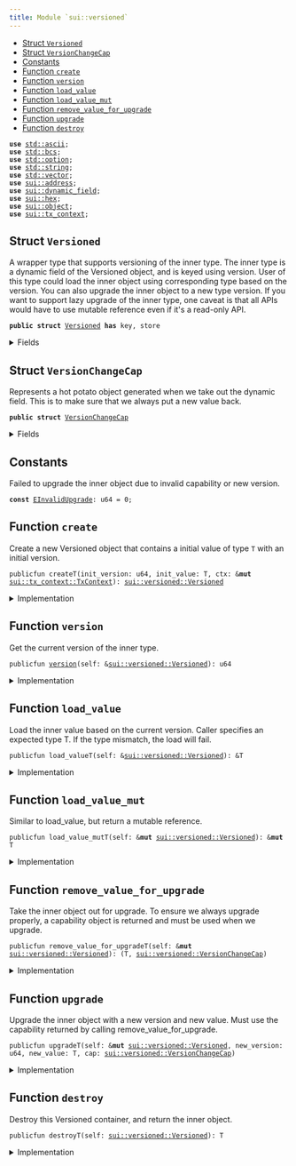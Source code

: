 ```yaml
---
title: Module `sui::versioned`
---
```




-  [Struct `Versioned`](#sui_versioned_Versioned)
-  [Struct `VersionChangeCap`](#sui_versioned_VersionChangeCap)
-  [Constants](#@Constants_0)
-  [Function `create`](#sui_versioned_create)
-  [Function `version`](#sui_versioned_version)
-  [Function `load_value`](#sui_versioned_load_value)
-  [Function `load_value_mut`](#sui_versioned_load_value_mut)
-  [Function `remove_value_for_upgrade`](#sui_versioned_remove_value_for_upgrade)
-  [Function `upgrade`](#sui_versioned_upgrade)
-  [Function `destroy`](#sui_versioned_destroy)


<pre><code><b>use</b> <a href="../std/ascii.md#std_ascii">std::ascii</a>;
<b>use</b> <a href="../std/bcs.md#std_bcs">std::bcs</a>;
<b>use</b> <a href="../std/option.md#std_option">std::option</a>;
<b>use</b> <a href="../std/string.md#std_string">std::string</a>;
<b>use</b> <a href="../std/vector.md#std_vector">std::vector</a>;
<b>use</b> <a href="sui/address.md#sui_address">sui::address</a>;
<b>use</b> <a href="sui/dynamic_field.md#sui_dynamic_field">sui::dynamic_field</a>;
<b>use</b> <a href="sui/hex.md#sui_hex">sui::hex</a>;
<b>use</b> <a href="sui/object.md#sui_object">sui::object</a>;
<b>use</b> <a href="sui/tx_context.md#sui_tx_context">sui::tx_context</a>;
</code></pre>



<a name="sui_versioned_Versioned"></a>

## Struct `Versioned`

A wrapper type that supports versioning of the inner type.
The inner type is a dynamic field of the Versioned object, and is keyed using version.
User of this type could load the inner object using corresponding type based on the version.
You can also upgrade the inner object to a new type version.
If you want to support lazy upgrade of the inner type, one caveat is that all APIs would have
to use mutable reference even if it's a read-only API.


<pre><code><b>public</b> <b>struct</b> <a href="sui/versioned.md#sui_versioned_Versioned">Versioned</a> <b>has</b> key, store
</code></pre>



<details>
<summary>Fields</summary>


<dl>
<dt>
<code>id: <a href="sui/object.md#sui_object_UID">sui::object::UID</a></code>
</dt>
<dd>
</dd>
<dt>
<code><a href="sui/versioned.md#sui_versioned_version">version</a>: u64</code>
</dt>
<dd>
</dd>
</dl>


</details>

<a name="sui_versioned_VersionChangeCap"></a>

## Struct `VersionChangeCap`

Represents a hot potato object generated when we take out the dynamic field.
This is to make sure that we always put a new value back.


<pre><code><b>public</b> <b>struct</b> <a href="sui/versioned.md#sui_versioned_VersionChangeCap">VersionChangeCap</a>
</code></pre>



<details>
<summary>Fields</summary>


<dl>
<dt>
<code>versioned_id: <a href="sui/object.md#sui_object_ID">sui::object::ID</a></code>
</dt>
<dd>
</dd>
<dt>
<code>old_version: u64</code>
</dt>
<dd>
</dd>
</dl>


</details>

<a name="@Constants_0"></a>

## Constants


<a name="sui_versioned_EInvalidUpgrade"></a>

Failed to upgrade the inner object due to invalid capability or new version.


<pre><code><b>const</b> <a href="sui/versioned.md#sui_versioned_EInvalidUpgrade">EInvalidUpgrade</a>: u64 = 0;
</code></pre>



<a name="sui_versioned_create"></a>

## Function `create`

Create a new Versioned object that contains a initial value of type <code>T</code> with an initial version.


<pre><code>publicfun createT(init_version: u64, init_value: T, ctx: &<b>mut</b> <a href="sui/tx_context.md#sui_tx_context_TxContext">sui::tx_context::TxContext</a>): <a href="sui/versioned.md#sui_versioned_Versioned">sui::versioned::Versioned</a>
</code></pre>



<details>
<summary>Implementation</summary>


<pre><code><b>public</b> <b>fun</b> <a href="sui/versioned.md#sui_versioned_create">create</a>&lt;T: store&gt;(init_version: u64, init_value: T, ctx: &<b>mut</b> TxContext): <a href="sui/versioned.md#sui_versioned_Versioned">Versioned</a> {
    <b>let</b> <b>mut</b> self = <a href="sui/versioned.md#sui_versioned_Versioned">Versioned</a> {
        id: <a href="sui/object.md#sui_object_new">object::new</a>(ctx),
        <a href="sui/versioned.md#sui_versioned_version">version</a>: init_version,
    };
    <a href="sui/dynamic_field.md#sui_dynamic_field_add">dynamic_field::add</a>(&<b>mut</b> self.id, init_version, init_value);
    self
}
</code></pre>



</details>

<a name="sui_versioned_version"></a>

## Function `version`

Get the current version of the inner type.


<pre><code>publicfun <a href="sui/versioned.md#sui_versioned_version">version</a>(self: &<a href="sui/versioned.md#sui_versioned_Versioned">sui::versioned::Versioned</a>): u64
</code></pre>



<details>
<summary>Implementation</summary>


<pre><code><b>public</b> <b>fun</b> <a href="sui/versioned.md#sui_versioned_version">version</a>(self: &<a href="sui/versioned.md#sui_versioned_Versioned">Versioned</a>): u64 {
    self.<a href="sui/versioned.md#sui_versioned_version">version</a>
}
</code></pre>



</details>

<a name="sui_versioned_load_value"></a>

## Function `load_value`

Load the inner value based on the current version. Caller specifies an expected type T.
If the type mismatch, the load will fail.


<pre><code>publicfun load_valueT(self: &<a href="sui/versioned.md#sui_versioned_Versioned">sui::versioned::Versioned</a>): &T
</code></pre>



<details>
<summary>Implementation</summary>


<pre><code><b>public</b> <b>fun</b> <a href="sui/versioned.md#sui_versioned_load_value">load_value</a>&lt;T: store&gt;(self: &<a href="sui/versioned.md#sui_versioned_Versioned">Versioned</a>): &T {
    <a href="sui/dynamic_field.md#sui_dynamic_field_borrow">dynamic_field::borrow</a>(&self.id, self.<a href="sui/versioned.md#sui_versioned_version">version</a>)
}
</code></pre>



</details>

<a name="sui_versioned_load_value_mut"></a>

## Function `load_value_mut`

Similar to load_value, but return a mutable reference.


<pre><code>publicfun load_value_mutT(self: &<b>mut</b> <a href="sui/versioned.md#sui_versioned_Versioned">sui::versioned::Versioned</a>): &<b>mut</b> T
</code></pre>



<details>
<summary>Implementation</summary>


<pre><code><b>public</b> <b>fun</b> <a href="sui/versioned.md#sui_versioned_load_value_mut">load_value_mut</a>&lt;T: store&gt;(self: &<b>mut</b> <a href="sui/versioned.md#sui_versioned_Versioned">Versioned</a>): &<b>mut</b> T {
    <a href="sui/dynamic_field.md#sui_dynamic_field_borrow_mut">dynamic_field::borrow_mut</a>(&<b>mut</b> self.id, self.<a href="sui/versioned.md#sui_versioned_version">version</a>)
}
</code></pre>



</details>

<a name="sui_versioned_remove_value_for_upgrade"></a>

## Function `remove_value_for_upgrade`

Take the inner object out for upgrade. To ensure we always upgrade properly, a capability object is returned
and must be used when we upgrade.


<pre><code>publicfun remove_value_for_upgradeT(self: &<b>mut</b> <a href="sui/versioned.md#sui_versioned_Versioned">sui::versioned::Versioned</a>): (T, <a href="sui/versioned.md#sui_versioned_VersionChangeCap">sui::versioned::VersionChangeCap</a>)
</code></pre>



<details>
<summary>Implementation</summary>


<pre><code><b>public</b> <b>fun</b> <a href="sui/versioned.md#sui_versioned_remove_value_for_upgrade">remove_value_for_upgrade</a>&lt;T: store&gt;(self: &<b>mut</b> <a href="sui/versioned.md#sui_versioned_Versioned">Versioned</a>): (T, <a href="sui/versioned.md#sui_versioned_VersionChangeCap">VersionChangeCap</a>) {
    (
        <a href="sui/dynamic_field.md#sui_dynamic_field_remove">dynamic_field::remove</a>(&<b>mut</b> self.id, self.<a href="sui/versioned.md#sui_versioned_version">version</a>),
        <a href="sui/versioned.md#sui_versioned_VersionChangeCap">VersionChangeCap</a> {
            versioned_id: <a href="sui/object.md#sui_object_id">object::id</a>(self),
            old_version: self.<a href="sui/versioned.md#sui_versioned_version">version</a>,
        },
    )
}
</code></pre>



</details>

<a name="sui_versioned_upgrade"></a>

## Function `upgrade`

Upgrade the inner object with a new version and new value. Must use the capability returned
by calling remove_value_for_upgrade.


<pre><code>publicfun upgradeT(self: &<b>mut</b> <a href="sui/versioned.md#sui_versioned_Versioned">sui::versioned::Versioned</a>, new_version: u64, new_value: T, cap: <a href="sui/versioned.md#sui_versioned_VersionChangeCap">sui::versioned::VersionChangeCap</a>)
</code></pre>



<details>
<summary>Implementation</summary>


<pre><code><b>public</b> <b>fun</b> <a href="sui/versioned.md#sui_versioned_upgrade">upgrade</a>&lt;T: store&gt;(
    self: &<b>mut</b> <a href="sui/versioned.md#sui_versioned_Versioned">Versioned</a>,
    new_version: u64,
    new_value: T,
    cap: <a href="sui/versioned.md#sui_versioned_VersionChangeCap">VersionChangeCap</a>,
) {
    <b>let</b> <a href="sui/versioned.md#sui_versioned_VersionChangeCap">VersionChangeCap</a> { versioned_id, old_version } = cap;
    <b>assert</b>!(versioned_id == <a href="sui/object.md#sui_object_id">object::id</a>(self), <a href="sui/versioned.md#sui_versioned_EInvalidUpgrade">EInvalidUpgrade</a>);
    <b>assert</b>!(old_version &lt; new_version, <a href="sui/versioned.md#sui_versioned_EInvalidUpgrade">EInvalidUpgrade</a>);
    <a href="sui/dynamic_field.md#sui_dynamic_field_add">dynamic_field::add</a>(&<b>mut</b> self.id, new_version, new_value);
    self.<a href="sui/versioned.md#sui_versioned_version">version</a> = new_version;
}
</code></pre>



</details>

<a name="sui_versioned_destroy"></a>

## Function `destroy`

Destroy this Versioned container, and return the inner object.


<pre><code>publicfun destroyT(self: <a href="sui/versioned.md#sui_versioned_Versioned">sui::versioned::Versioned</a>): T
</code></pre>



<details>
<summary>Implementation</summary>


<pre><code><b>public</b> <b>fun</b> <a href="sui/versioned.md#sui_versioned_destroy">destroy</a>&lt;T: store&gt;(self: <a href="sui/versioned.md#sui_versioned_Versioned">Versioned</a>): T {
    <b>let</b> <a href="sui/versioned.md#sui_versioned_Versioned">Versioned</a> { <b>mut</b> id, <a href="sui/versioned.md#sui_versioned_version">version</a> } = self;
    <b>let</b> ret = <a href="sui/dynamic_field.md#sui_dynamic_field_remove">dynamic_field::remove</a>(&<b>mut</b> id, <a href="sui/versioned.md#sui_versioned_version">version</a>);
    id.delete();
    ret
}
</code></pre>



</details>
